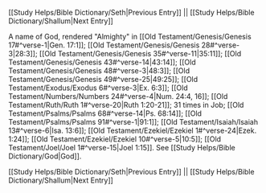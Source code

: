 [[Study Helps/Bible Dictionary/Seth|Previous Entry]]  ||  [[Study Helps/Bible Dictionary/Shallum|Next Entry]]

 A name of God, rendered "Almighty" in [[Old Testament/Genesis/Genesis 17#^verse-1|Gen. 17:1]]; [[Old Testament/Genesis/Genesis 28#^verse-3|28:3]]; [[Old Testament/Genesis/Genesis 35#^verse-11|35:11]]; [[Old Testament/Genesis/Genesis 43#^verse-14|43:14]]; [[Old Testament/Genesis/Genesis 48#^verse-3|48:3]]; [[Old Testament/Genesis/Genesis 49#^verse-25|49:25]]; [[Old Testament/Exodus/Exodus 6#^verse-3|Ex. 6:3]]; [[Old Testament/Numbers/Numbers 24#^verse-4|Num. 24:4, 16]]; [[Old Testament/Ruth/Ruth 1#^verse-20|Ruth 1:20-21]]; 31 times in Job; [[Old Testament/Psalms/Psalms 68#^verse-14|Ps. 68:14]]; [[Old Testament/Psalms/Psalms 91#^verse-1|91:1]]; [[Old Testament/Isaiah/Isaiah 13#^verse-6|Isa. 13:6]]; [[Old Testament/Ezekiel/Ezekiel 1#^verse-24|Ezek. 1:24]]; [[Old Testament/Ezekiel/Ezekiel 10#^verse-5|10:5]]; [[Old Testament/Joel/Joel 1#^verse-15|Joel 1:15]]. See [[Study Helps/Bible Dictionary/God|God]].

[[Study Helps/Bible Dictionary/Seth|Previous Entry]]  ||  [[Study Helps/Bible Dictionary/Shallum|Next Entry]]